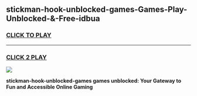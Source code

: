 
## stickman-hook-unblocked-games-Games-Play-Unblocked-&-Free-idbua
<h3>
<a href="https://premium76.site?title=stickman-hook-unblocked-games&ref=24A">CLICK TO PLAY</a></h3>
<hr>

<h3>
<a href="https://premium76.site?title=stickman-hook-unblocked-games&ref=24A">CLICK 2 PLAY</a>
  
</h3>

<a href="https://premium76.site?title=stickman-hook-unblocked-games&ref=24A"><img src="https://clearcache.store/games.png"></a>


**stickman-hook-unblocked-games games unblocked: Your Gateway to Fun and Accessible Online Gaming**
